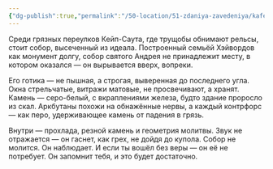 ```yaml
---
{"dg-publish":true,"permalink":"/50-location/51-zdaniya-zavedeniya/kafedralnyj-sobor-sv-andreya/","tags":["локация/здание"]}
---
```


Среди грязных переулков Кейп-Саута, где трущобы обнимают рельсы, стоит собор, высеченный из идеала. Построенный семьёй Хэйвордов как монумент долгу, собор святого Андрея не принадлежит месту, в котором оказался — он вырывается вверх, вопреки.

Его готика — не пышная, а строгая, выверенная до последнего угла. Окна стрельчатые, витражи матовые, не просвечивают, а хранят. Камень — серо-белый, с вкраплениями железа, будто здание проросло из скал. Аркбутаны похожи на обнажённые нервы, а каждый контрфорс — как перо, удерживающее камень от падения в грязь.

Внутри — прохлада, резной камень и геометрия молитвы. Звук не отражается — он гаснет, как грех, не дойдя до купола. Собор не молится. Он наблюдает. И если ты вошёл без веры — он её не потребует. Он запомнит тебя, и это будет достаточно.